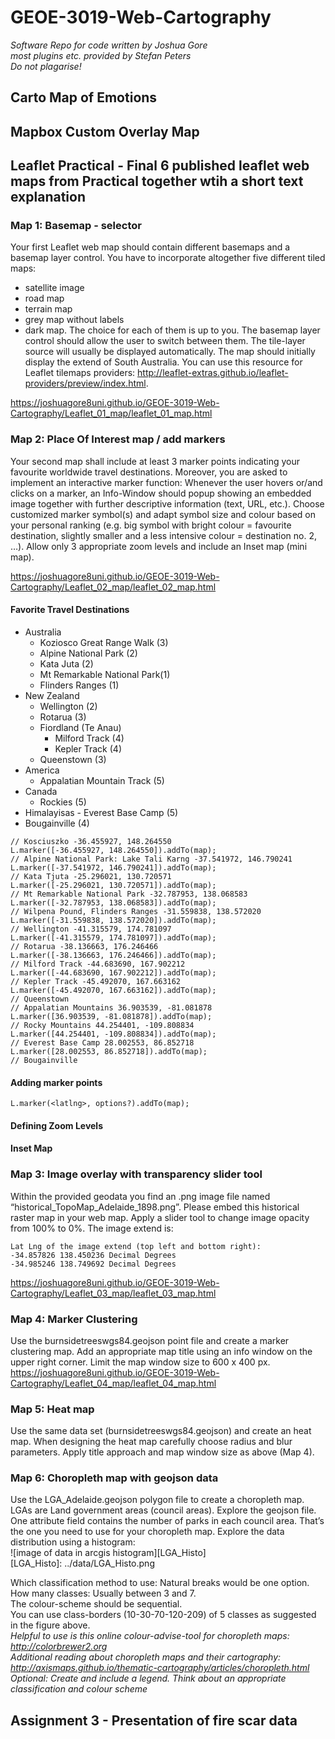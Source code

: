 # GEOE-3019-Web-Cartography
*Software Repo for code written by Joshua Gore*  
*most plugins etc. provided by Stefan Peters*   
*Do not plagarise!*
## Carto Map of Emotions
## Mapbox Custom Overlay Map
## Leaflet Practical - Final 6 published leaflet web maps from Practical together wtih a short text explanation
### Map 1: Basemap - selector
Your first Leaflet web map should contain different basemaps and a basemap layer control. You
have to incorporate altogether five different tiled maps:
- satellite image
- road map
- terrain map
- grey map without labels
- dark map.
The choice for each of them is up to you. The basemap layer control should allow the user to switch
between them. The tile-layer source will usually be displayed automatically. The map should
initially display the extend of South Australia.
You can use this resource for Leaflet tilemaps providers: http://leaflet-extras.github.io/leaflet-providers/preview/index.html.

https://joshuagore8uni.github.io/GEOE-3019-Web-Cartography/Leaflet_01_map/leaflet_01_map.html

### Map 2: Place Of Interest map / add markers
Your second map shall include at least 3 marker points  indicating your favourite worldwide travel
destinations. Moreover, you are asked to implement an interactive marker function: Whenever
the user hovers or/and clicks on a marker, an Info-Window should popup showing an embedded
image together with further descriptive information (text, URL, etc.). Choose customized marker
symbol(s) and adapt symbol size and colour based on your personal ranking (e.g. big symbol with
bright colour = favourite destination, slightly smaller and a less intensive colour = destination no.
2, …). Allow only 3 appropriate zoom levels and include an Inset map (mini map).

https://joshuagore8uni.github.io/GEOE-3019-Web-Cartography/Leaflet_02_map/leaflet_02_map.html


#### Favorite Travel Destinations
* Australia
    * Koziosco Great Range Walk (3)
    * Alpine National Park (2)
    * Kata Juta (2)
    * Mt Remarkable National Park(1)
    * Flinders Ranges (1)
* New Zealand
    * Wellington (2)
    * Rotarua (3)
    * Fiordland (Te Anau)
        * Milford Track (4)
        * Kepler Track (4)
    * Queenstown (3)
* America
    * Appalatian Mountain Track (5)
* Canada
    * Rockies (5)
* Himalayisas - Everest Base Camp (5)
* Bougainville (4)

```
// Kosciuszko -36.455927, 148.264550
L.marker([-36.455927, 148.264550]).addTo(map);
// Alpine National Park: Lake Tali Karng -37.541972, 146.790241
L.marker([-37.541972, 146.790241]).addTo(map);
// Kata Tjuta -25.296021, 130.720571
L.marker([-25.296021, 130.720571]).addTo(map);
// Mt Remarkable National Park -32.787953, 138.068583
L.marker([-32.787953, 138.068583]).addTo(map);
// Wilpena Pound, Flinders Ranges -31.559838, 138.572020
L.marker([-31.559838, 138.572020]).addTo(map);
// Wellington -41.315579, 174.781097
L.marker([-41.315579, 174.781097]).addTo(map);
// Rotarua -38.136663, 176.246466
L.marker([-38.136663, 176.246466]).addTo(map);
// Milford Track -44.683690, 167.902212
L.marker([-44.683690, 167.902212]).addTo(map);
// Kepler Track -45.492070, 167.663162
L.marker([-45.492070, 167.663162]).addTo(map);
// Queenstown
// Appalatian Mountains 36.903539, -81.081878
L.marker([36.903539, -81.081878]).addTo(map);
// Rocky Mountains 44.254401, -109.808834
L.marker([44.254401, -109.808834]).addTo(map);
// Everest Base Camp 28.002553, 86.852718
L.marker([28.002553, 86.852718]).addTo(map);
// Bougainville
```
#### Adding marker points
```
L.marker(<latlng>, options?).addTo(map);
```
#### Defining Zoom Levels
#### Inset Map


### Map 3: Image overlay with transparency slider tool
Within the provided geodata you find an .png image file named
“historical_TopoMap_Adelaide_1898.png”. Please embed this historical raster map in your web
map. Apply a slider tool to change image opacity from 100% to 0%. The image extend is:
```
Lat Lng of the image extend (top left and bottom right):
-34.857826 138.450236 Decimal Degrees
-34.985246 138.749692 Decimal Degrees
```
https://joshuagore8uni.github.io/GEOE-3019-Web-Cartography/Leaflet_03_map/leaflet_03_map.html
### Map 4: Marker Clustering
Use the burnsidetreeswgs84.geojson point file and create a marker clustering map.
Add an appropriate map title using an info window on the upper right corner.
Limit the map window size to 600 x 400 px.
https://joshuagore8uni.github.io/GEOE-3019-Web-Cartography/Leaflet_04_map/leaflet_04_map.html

### Map 5: Heat map
Use the same data set (burnsidetreeswgs84.geojson) and create an heat map. When designing the
heat map carefully choose radius and blur parameters.
Apply title approach and map window size as above (Map 4).

### Map 6: Choropleth map with geojson data
Use the LGA_Adelaide.geojson polygon file to create a choropleth map. LGAs are Land government
areas (council areas). Explore the geojson file. One attribute field contains the number of parks in
each council area. That’s the one you need to use for your choropleth map.
Explore the data distribution using a histogram:  
![image of data in arcgis histogram][LGA_Histo]  
[LGA_Histo]: ../data/LGA_Histo.png

Which classification method to use: Natural breaks would be one option.  
How many classes: Usually between 3 and 7.  
The colour-scheme should be sequential.  
You can use class-borders (10-30-70-120-209) of 5 classes as suggested in the figure above.  
*Helpful to use is this online colour-advise-tool for choropleth maps: http://colorbrewer2.org  
Additional reading about choropleth maps and their cartography: http://axismaps.github.io/thematic-cartography/articles/choropleth.html  
Optional: Create and include a legend. Think about an appropriate classification and colour scheme*
## Assignment 3 - Presentation of fire scar data
